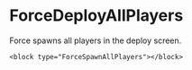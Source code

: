 # ForceDeployAllPlayers

Force spawns all players in the deploy screen.

```blockly
<block type="ForceSpawnAllPlayers"></block>
```
